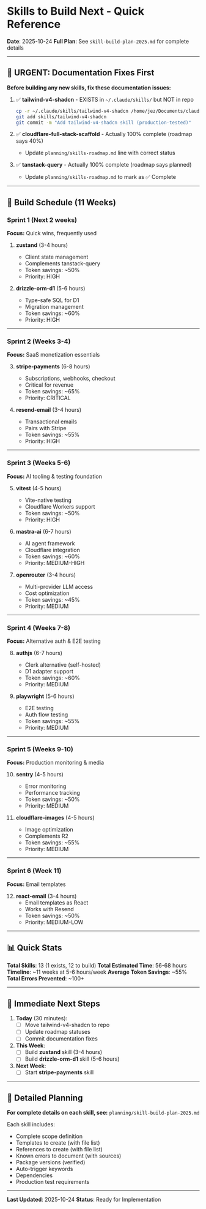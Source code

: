 # Skills to Build Next - Quick Reference

**Date**: 2025-10-24
**Full Plan**: See `skill-build-plan-2025.md` for complete details

---

## 🚨 URGENT: Documentation Fixes First

**Before building any new skills, fix these documentation issues:**

1. ✅ **tailwind-v4-shadcn** - EXISTS in `~/.claude/skills/` but NOT in repo
   ```bash
   cp -r ~/.claude/skills/tailwind-v4-shadcn /home/jez/Documents/claude-skills/skills/
   git add skills/tailwind-v4-shadcn
   git commit -m "Add tailwind-v4-shadcn skill (production-tested)"
   ```

2. ✅ **cloudflare-full-stack-scaffold** - Actually 100% complete (roadmap says 40%)
   - Update `planning/skills-roadmap.md` line with correct status

3. ✅ **tanstack-query** - Actually 100% complete (roadmap says planned)
   - Update `planning/skills-roadmap.md` to mark as ✅ Complete

---

## 📅 Build Schedule (11 Weeks)

### Sprint 1 (Next 2 weeks)
**Focus:** Quick wins, frequently used

1. **zustand** (3-4 hours)
   - Client state management
   - Complements tanstack-query
   - Token savings: ~50%
   - Priority: HIGH

2. **drizzle-orm-d1** (5-6 hours)
   - Type-safe SQL for D1
   - Migration management
   - Token savings: ~60%
   - Priority: HIGH

---

### Sprint 2 (Weeks 3-4)
**Focus:** SaaS monetization essentials

3. **stripe-payments** (6-8 hours)
   - Subscriptions, webhooks, checkout
   - Critical for revenue
   - Token savings: ~65%
   - Priority: CRITICAL

4. **resend-email** (3-4 hours)
   - Transactional emails
   - Pairs with Stripe
   - Token savings: ~55%
   - Priority: HIGH

---

### Sprint 3 (Weeks 5-6)
**Focus:** AI tooling & testing foundation

5. **vitest** (4-5 hours)
   - Vite-native testing
   - Cloudflare Workers support
   - Token savings: ~50%
   - Priority: HIGH

6. **mastra-ai** (6-7 hours)
   - AI agent framework
   - Cloudflare integration
   - Token savings: ~60%
   - Priority: MEDIUM-HIGH

7. **openrouter** (3-4 hours)
   - Multi-provider LLM access
   - Cost optimization
   - Token savings: ~45%
   - Priority: MEDIUM

---

### Sprint 4 (Weeks 7-8)
**Focus:** Alternative auth & E2E testing

8. **authjs** (6-7 hours)
   - Clerk alternative (self-hosted)
   - D1 adapter support
   - Token savings: ~60%
   - Priority: MEDIUM

9. **playwright** (5-6 hours)
   - E2E testing
   - Auth flow testing
   - Token savings: ~55%
   - Priority: MEDIUM

---

### Sprint 5 (Weeks 9-10)
**Focus:** Production monitoring & media

10. **sentry** (4-5 hours)
    - Error monitoring
    - Performance tracking
    - Token savings: ~50%
    - Priority: MEDIUM

11. **cloudflare-images** (4-5 hours)
    - Image optimization
    - Complements R2
    - Token savings: ~55%
    - Priority: MEDIUM

---

### Sprint 6 (Week 11)
**Focus:** Email templates

12. **react-email** (3-4 hours)
    - Email templates as React
    - Works with Resend
    - Token savings: ~50%
    - Priority: MEDIUM-LOW

---

## 📊 Quick Stats

**Total Skills**: 13 (1 exists, 12 to build)
**Total Estimated Time**: 56-68 hours
**Timeline**: ~11 weeks at 5-6 hours/week
**Average Token Savings**: ~55%
**Total Errors Prevented**: ~100+

---

## 🎯 Immediate Next Steps

1. **Today** (30 minutes):
   - [ ] Move tailwind-v4-shadcn to repo
   - [ ] Update roadmap statuses
   - [ ] Commit documentation fixes

2. **This Week**:
   - [ ] Build **zustand** skill (3-4 hours)
   - [ ] Build **drizzle-orm-d1** skill (5-6 hours)

3. **Next Week**:
   - [ ] Start **stripe-payments** skill

---

## 📖 Detailed Planning

**For complete details on each skill, see:**
`planning/skill-build-plan-2025.md`

Each skill includes:
- Complete scope definition
- Templates to create (with file list)
- References to create (with file list)
- Known errors to document (with sources)
- Package versions (verified)
- Auto-trigger keywords
- Dependencies
- Production test requirements

---

**Last Updated**: 2025-10-24
**Status**: Ready for Implementation
